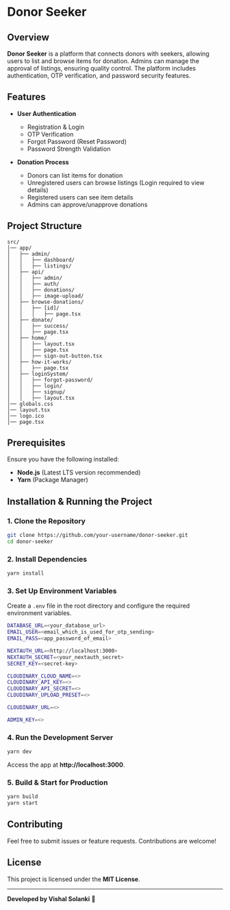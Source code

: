 # Donor Seeker

## Overview
**Donor Seeker** is a platform that connects donors with seekers, allowing users to list and browse items for donation. Admins can manage the approval of listings, ensuring quality control. The platform includes authentication, OTP verification, and password security features.

## Features
- **User Authentication**
  - Registration & Login
  - OTP Verification
  - Forgot Password (Reset Password)
  - Password Strength Validation

- **Donation Process**
  - Donors can list items for donation
  - Unregistered users can browse listings (Login required to view details)
  - Registered users can see item details
  - Admins can approve/unapprove donations

## Project Structure
```
src/
│── app/
│   ├── admin/
│   │   ├── dashboard/
│   │   ├── listings/
│   ├── api/
│   │   ├── admin/
│   │   ├── auth/
│   │   ├── donations/
│   │   ├── image-upload/
│   ├── browse-donations/
│   │   ├── [id]/
│   │   │   ├── page.tsx
│   ├── donate/
│   │   ├── success/
│   │   ├── page.tsx
│   ├── home/
│   │   ├── layout.tsx
│   │   ├── page.tsx
│   │   ├── sign-out-button.tsx
│   ├── how-it-works/
│   │   ├── page.tsx
│   ├── loginSystem/
│   │   ├── forgot-password/
│   │   ├── login/
│   │   ├── signup/
│   │   ├── layout.tsx
│── globals.css
│── layout.tsx
│── logo.ico
│── page.tsx
```

## Prerequisites
Ensure you have the following installed:
- **Node.js** (Latest LTS version recommended)
- **Yarn** (Package Manager)

## Installation & Running the Project

### 1. Clone the Repository
```sh
git clone https://github.com/your-username/donor-seeker.git
cd donor-seeker
```

### 2. Install Dependencies
```sh
yarn install
```

### 3. Set Up Environment Variables
Create a `.env` file in the root directory and configure the required environment variables.
```sh
DATABASE_URL=<your_database_url>
EMAIL_USER=<email_which_is_used_for_otp_sending>
EMAIL_PASS=<app_password_of_email>

NEXTAUTH_URL=<http://localhost:3000>
NEXTAUTH_SECRET=<your_nextauth_secret>
SECRET_KEY=<secret-key>

CLOUDINARY_CLOUD_NAME=<>
CLOUDINARY_API_KEY=<>
CLOUDINARY_API_SECRET=<>
CLOUDINARY_UPLOAD_PRESET=<>

CLOUDINARY_URL=<>

ADMIN_KEY=<>
```

### 4. Run the Development Server
```sh
yarn dev
```
Access the app at **http://localhost:3000**.

### 5. Build & Start for Production
```sh
yarn build
yarn start
```

## Contributing
Feel free to submit issues or feature requests. Contributions are welcome!

## License
This project is licensed under the **MIT License**.

---
**Developed by Vishal Solanki** 🚀